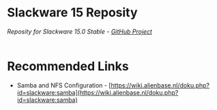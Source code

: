 # Slackware 15 Reposity

*Reposity for Slackware 15.0 Stable - [GitHub Project](https://github.com/mxnt10/Slackware15-Reposity)*
<br/><br/>

# Recommended Links

* Samba and NFS Configuration - [https://wiki.alienbase.nl/doku.php?id=slackware:samba](https://wiki.alienbase.nl/doku.php?id=slackware:samba)
